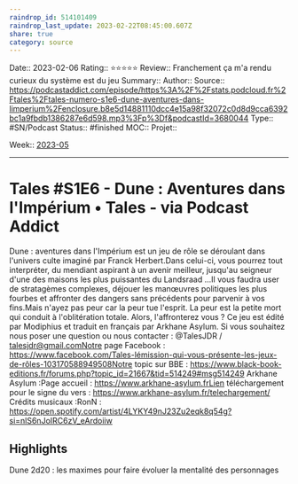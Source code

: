 ```yaml
---
raindrop_id: 514101409
raindrop_last_update: 2023-02-22T08:45:00.607Z
share: true
category: source
---
```


Date:: 2023-02-06
Rating:: ⭐⭐⭐⭐⭐
Review:: Franchement ça m'a rendu curieux du système est du jeu
Summary:: 
Author::
Source:: https://podcastaddict.com/episode/https%3A%2F%2Fstats.podcloud.fr%2Ftales%2Ftales-numero-s1e6-dune-aventures-dans-limperium%2Fenclosure.b8e5d14881110dcc4e15a98f32072c0d8d9cca6392bc1a9fbdb1386287e6d598.mp3%3Fp%3Df&podcastId=3680044
Type:: #SN/Podcast 
Status:: #finished 
MOC::
Projet:: 

Week:: [2023-05](2023-05.md)

***
# Tales #S1E6 - Dune : Aventures dans l'Impérium • Tales - via Podcast Addict

Dune : aventures dans l'Impérium est un jeu de rôle se déroulant dans l'univers culte imaginé par Franck Herbert.Dans celui-ci, vous pourrez tout interpréter, du mendiant aspirant à un avenir meilleur, jusqu'au seigneur d'une des maisons les plus puissantes du Landsraad ...Il vous faudra user de stratagèmes complexes, déjouer les manœuvres politiques les plus fourbes et affronter des dangers sans précédents pour parvenir à vos fins.Mais n'ayez pas peur car la peur tue l'esprit. La peur est la petite mort qui conduit à l'oblitération totale. Alors, l'affronterez vous ? Ce jeu est édité par Modiphius et traduit en français par Arkhane Asylum. Si vous souhaitez nous poser une question ou nous contacter : @TalesJDR / talesjdr@gmail.comNotre page Facebook : https://www.facebook.com/Tales-lémission-qui-vous-présente-les-jeux-de-rôles-103170588949508Notre topic sur BBE : https://www.black-book-editions.fr/forums.php?topic_id=21667&tid=514249#msg514249 Arkhane Asylum :Page accueil : https://www.arkhane-asylum.frLien téléchargement pour le signe du vers : https://www.arkhane-asylum.fr/telechargement/ Crédits musicaux :RonN : https://open.spotify.com/artist/4LYKY49nJ23Zu2eqk8q54g?si=nlS6nJoIRC6zV_eArdoiiw

## Highlights

Dune 2d20 : les maximes pour faire évoluer la mentalité des personnages 